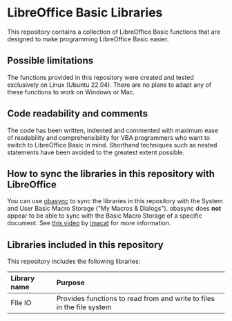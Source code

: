 # LibreOffice Basic Libraries
This repository contains a collection of LibreOffice Basic functions that are designed to make programming LibreOffice Basic easier.

## Possible limitations
The functions provided in this repository were created and tested exclusively on Linux (Ubuntu 22.04). There are no plans to adapt any of these functions to work on Windows or Mac.

## Code readability and comments
The code has been written, indented and commented with maximum ease of readability and comprehensibility for VBA programmers who want to switch to LibreOffice Basic in mind. Shorthand techniques such as nested statements have been avoided to the greatest extent possible.

## How to sync the libraries in this repository with LibreOffice
You can use [obasync](https://github.com/imacat/obasync) to sync the libraries in this repository with the System and User Basic Macro Storage ("My Macros & Dialogs"). obasync does **not** appear to be able to sync with the Basic Macro Storage of a specific document. See [this video](https://www.youtube.com/watch?v=qB1rAAgkYGY) by [imacat](https://github.com/imacat) for more information.

## Libraries included in this repository
This repository includes the following libraries:

| Library name | Purpose |
|:------------- |:------------- |
| FIle IO | Provides functions to read from and write to files in the file system |